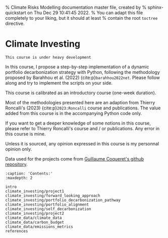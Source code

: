 % Climate Risks Modelling documentation master file, created by
% sphinx-quickstart on Thu Dec 29 10:41:45 2022.
% You can adapt this file completely to your liking, but it should at least
% contain the root `toctree` directive.

# Climate Investing


```{warning}
This course is under heavy development
```

In this course, I propose a step-by-step implementation of a dynamic portfolio decarbonization strategy with Python, following the methodology proposed by Barahhou et al. (2022) {cite:p}`barahhou2022net`. Please follow along and try to implement the scripts on your side.

This course is calibrated as an introductory course (one-week duration).

Most of the methodologies presented here are an adaption from Thierry Roncalli's (2023)  {cite:p}`2023:Roncalli` course and publications. The value added from this course is in the accompanying Python code only.

If you want to get a deeper knowledge of some notions in this course, please refer to Thierry Roncalli's course and / or publications.
Any error in this course is mine. 

Unless it is sourced, any opinion expressed in this course is my personnal opinion only. 

Data used for the projects come from [Guillaume Coqueret's github repository](https://github.com/shokru/carbon_emissions).

```{toctree}
:caption: 'Contents:'
:maxdepth: 2

intro
climate_investing/project1
climate_investing/forward_looking_approach
climate_investing/portfolio_decarbonization_pathway
climate_investing/portfolio_alignment
climate_investing/self_decarbonization
climate_investing/project2
climate_data/climate_data
climate_data/carbon_budget
climate_data/emissions_metrics
references
```